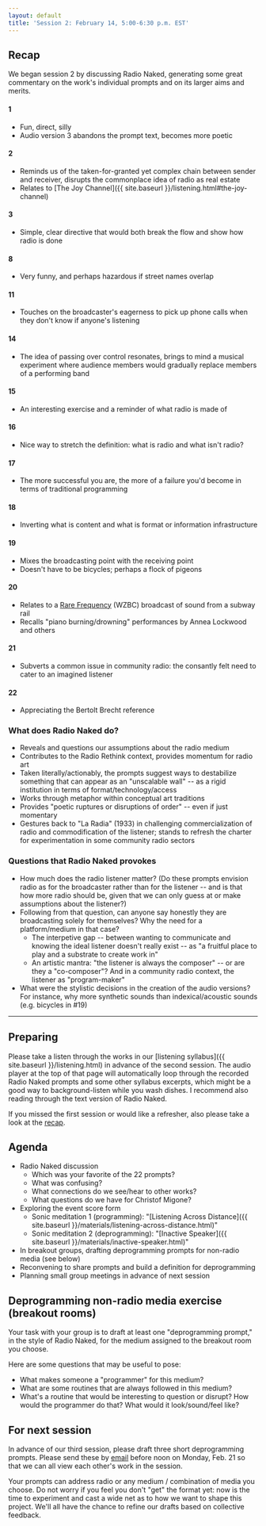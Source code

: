 ```yaml
---
layout: default
title: 'Session 2: February 14, 5:00-6:30 p.m. EST'
---
```


## Recap

We began session 2 by discussing Radio Naked, generating some great commentary on the work's individual prompts and on its larger aims and merits.

#### 1

- Fun, direct, silly
- Audio version 3 abandons the prompt text, becomes more poetic

#### 2

- Reminds us of the taken-for-granted yet complex chain between sender and receiver, disrupts the commonplace idea of radio as real estate
- Relates to [The Joy Channel]({{ site.baseurl }}/listening.html#the-joy-channel)

#### 3

- Simple, clear directive that would both break the flow and show how radio is done

#### 8

- Very funny, and perhaps hazardous if street names overlap

#### 11

- Touches on the broadcaster's eagerness to pick up phone calls when they don't know if anyone's listening

#### 14

- The idea of passing over control resonates, brings to mind a musical experiment where audience members would gradually replace members of a performing band

#### 15

- An interesting exercise and a reminder of what radio is made of

#### 16

- Nice way to stretch the definition: what is radio and what isn't radio?

#### 17

- The more successful you are, the more of a failure you'd become in terms of traditional programming

#### 18

- Inverting what is content and what is format or information infrastructure

#### 19

- Mixes the broadcasting point with the receiving point
- Doesn't have to be bicycles; perhaps a flock of pigeons

#### 20

- Relates to a [Rare Frequency](http://rarefrequency.com/) (WZBC) broadcast of sound from a subway rail
- Recalls "piano burning/drowning" performances by Annea Lockwood and others

#### 21

- Subverts a common issue in community radio: the consantly felt need to cater to an imagined listener

#### 22

- Appreciating the Bertolt Brecht reference

### What does Radio Naked do?

- Reveals and questions our assumptions about the radio medium
- Contributes to the Radio Rethink context, provides momentum for radio art
- Taken literally/actionably, the prompts suggest ways to destabilize something that can appear as an "unscalable wall" -- as a rigid institution in terms of format/technology/access
- Works through metaphor within conceptual art traditions
- Provides "poetic ruptures or disruptions of order" -- even if just momentary
- Gestures back to "La Radia" (1933) in challenging commercialization of radio and commodification of the listener; stands to refresh the charter for experimentation in some community radio sectors

### Questions that Radio Naked provokes

- How much does the radio listener matter? (Do these prompts envision radio as for the broadcaster rather than for the listener -- and is that how more radio should be, given that we can only guess at or make assumptions about the listener?)
- Following from that question, can anyone say honestly they are broadcasting solely for themselves? Why the need for a platform/medium in that case?
  - The interpetive gap -- between wanting to communicate and knowing the ideal listener doesn't really exist -- as "a fruitful place to play and a substrate to create work in"
  - An artistic mantra: "the listener is always the composer" -- or are they a "co-composer"? And in a community radio context, the listener as "program-maker"
- What were the stylistic decisions in the creation of the audio versions? For instance, why more synthetic sounds than indexical/acoustic sounds (e.g. bicycles in \#19)

---

## Preparing

Please take a listen through the works in our [listening syllabus]({{ site.baseurl }}/listening.html) in advance of the second session. The audio player at the top of that page will automatically loop through the recorded Radio Naked prompts and some other syllabus excerpts, which might be a good way to background-listen while you wash dishes. I recommend also reading through the text version of Radio Naked.

If you missed the first session or would like a refresher, also please take a look at the [recap](february-07.html).

## Agenda

- Radio Naked discussion
  - Which was your favorite of the 22 prompts?
  - What was confusing?
  - What connections do we see/hear to other works?
  - What questions do we have for Christof Migone?
- Exploring the event score form
  - Sonic meditation 1 (programming): "[Listening Across Distance]({{ site.baseurl }}/materials/listening-across-distance.html)"
  - Sonic meditation 2 (deprogramming): "[Inactive Speaker]({{ site.baseurl }}/materials/inactive-speaker.html)"
- In breakout groups, drafting deprogramming prompts for non-radio media (see below)
- Reconvening to share prompts and build a definition for deprogramming
- Planning small group meetings in advance of next session

## Deprogramming non-radio media exercise (breakout rooms)

Your task with your group is to draft at least one "deprogramming prompt," in the style of Radio Naked, for the medium assigned to the breakout room you choose.

Here are some questions that may be useful to pose:

- What makes someone a "programmer" for this medium?
- What are some routines that are always followed in this medium?
- What's a routine that would be interesting to question or disrupt? How would the programmer do that? What would it look/sound/feel like?

## For next session

In advance of our third session, please draft three short deprogramming prompts. Please send these by [email](mailto:andykstuhl@gmail.com) before noon on Monday, Feb. 21 so that we can all view each other's work in the session.

Your prompts can address radio or any medium / combination of media you choose. Do not worry if you feel you don't "get" the format yet: now is the time to experiment and cast a wide net as to how we want to shape this project. We'll all have the chance to refine our drafts based on collective feedback.
